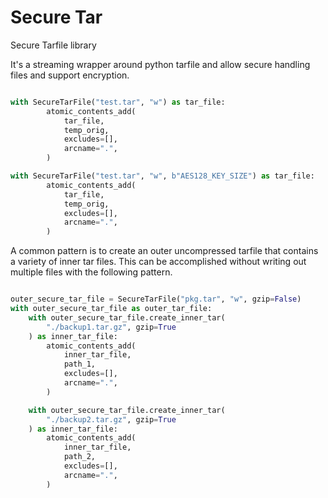 # Secure Tar
Secure Tarfile library

It's a streaming wrapper around python tarfile and allow secure handling files and support encryption.


```python

with SecureTarFile("test.tar", "w") as tar_file:
        atomic_contents_add(
            tar_file,
            temp_orig,
            excludes=[],
            arcname=".",
        )

with SecureTarFile("test.tar", "w", b"AES128_KEY_SIZE") as tar_file:
        atomic_contents_add(
            tar_file,
            temp_orig,
            excludes=[],
            arcname=".",
        )

```

A common pattern is to create an outer uncompressed tarfile that contains
a variety of inner tar files. This can be accomplished without writing 
out multiple files with the following pattern.

```python

outer_secure_tar_file = SecureTarFile("pkg.tar", "w", gzip=False)
with outer_secure_tar_file as outer_tar_file:
    with outer_secure_tar_file.create_inner_tar(
        "./backup1.tar.gz", gzip=True
    ) as inner_tar_file:
        atomic_contents_add(
            inner_tar_file,
            path_1,
            excludes=[],
            arcname=".",
        )

    with outer_secure_tar_file.create_inner_tar(
        "./backup2.tar.gz", gzip=True
    ) as inner_tar_file:
        atomic_contents_add(
            inner_tar_file,
            path_2,
            excludes=[],
            arcname=".",
        )

```